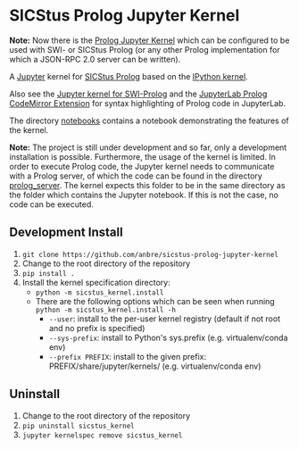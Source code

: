 
# SICStus Prolog Jupyter Kernel

**Note:** Now there is the [Prolog Jupyter Kernel](https://github.com/anbre/prolog-jupyter-kernel) which can be configured to be used with SWI- or SICStus Prolog (or any other Prolog implementation for which a JSON-RPC 2.0 server can be written).

A [Jupyter](https://jupyter.org/) kernel for [SICStus Prolog](https://sicstus.sics.se/) based on the [IPython kernel](https://github.com/ipython/ipykernel).

Also see the [Jupyter kernel for SWI-Prolog](https://github.com/anbre/swi-prolog-jupyter-kernel) and the [JupyterLab Prolog CodeMirror Extension](https://github.com/anbre/jupyterlab-prolog-codemirror-extension) for syntax highlighting of Prolog code in JupyterLab.

The directory [notebooks](./notebooks) contains a notebook demonstrating the features of the kernel.

**Note:** The project is still under development and so far, only a development installation is possible.
Furthermore, the usage of the kernel is limited. In order to execute Prolog code, the Jupyter kernel needs to communicate with a Prolog server, of which the code can be found in the directory [prolog_server](./prolog_server). The kernel expects this folder to be in the same directory as the folder which contains the Jupyter notebook. If this is not the case, no code can be executed.


## Development Install

1. `git clone https://github.com/anbre/sicstus-prolog-jupyter-kernel`
2. Change to the root directory of the repository
3. `pip install .`
4. Install the kernel specification directory:
    - `python -m sicstus_kernel.install`
    - There are the following options which can be seen when running `python -m sicstus_kernel.install -h`
      - `--user`: install to the per-user kernel registry (default if not root and no prefix is specified)
      - `--sys-prefix`: install to Python's sys.prefix (e.g. virtualenv/conda env)
      - `--prefix PREFIX`: install to the given prefix: PREFIX/share/jupyter/kernels/ (e.g. virtualenv/conda env)


## Uninstall

1. Change to the root directory of the repository
2. `pip uninstall sicstus_kernel`
3. `jupyter kernelspec remove sicstus_kernel`
